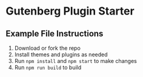 # Gutenberg Plugin Starter


## Example File Instructions

1. Download or fork the repo
2. Install themes and plugins as needed
3. Run `npm install` and `npm start` to make changes
4. Run `npm run build` to build
